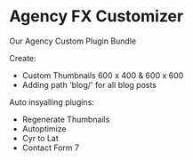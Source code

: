 # Agency FX Customizer

Our Agency Custom Plugin Bundle

Create:

* Custom Thumbnails 600 x 400 & 600 x 600
* Adding path 'blog/' for all blog posts

Auto insyalling plugins:

* Regenerate Thumbnails
* Autoptimize
* Cyr to Lat
* Contact Form 7
